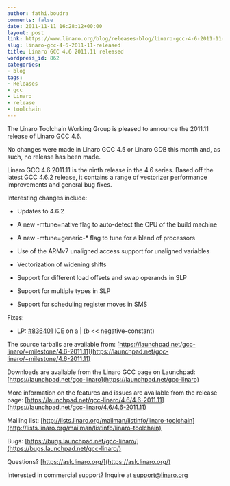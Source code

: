 ```yaml
---
author: fathi.boudra
comments: false
date: 2011-11-11 16:28:12+00:00
layout: post
link: https://www.linaro.org/blog/releases-blog/linaro-gcc-4-6-2011-11-released/
slug: linaro-gcc-4-6-2011-11-released
title: Linaro GCC 4.6 2011.11 released
wordpress_id: 862
categories:
- blog
tags:
- Releases
- gcc
- Linaro
- release
- toolchain
---
```


The Linaro Toolchain Working Group is pleased to announce the 2011.11 release of Linaro GCC 4.6.

No changes were made in Linaro GCC 4.5 or Linaro GDB this month and, as such, no release has been made.

Linaro GCC 4.6 2011.11 is the ninth release in the 4.6 series.  Based off the latest GCC 4.6.2 release, it contains a range of vectorizer performance improvements and general bug fixes.

Interesting changes include:




  * Updates to 4.6.2


  * A new -mtune=native flag to auto-detect the CPU of the build machine


  * A new -mtune=generic-* flag to tune for a blend of processors


  * Use of the ARMv7 unaligned access support for unaligned variables


  * Vectorization of widening shifts


  * Support for different load offsets and swap operands in SLP


  * Support for multiple types in SLP


  * Support for scheduling register moves in SMS



Fixes:


  * LP: [#836401](http://launchpad.net/bugs/836401) ICE on a | (b << negative-constant)



The source tarballs are available from:
[https://launchpad.net/gcc-linaro/+milestone/4.6-2011.11](https://launchpad.net/gcc-linaro/+milestone/4.6-2011.11)

Downloads are available from the Linaro GCC page on Launchpad:
[https://launchpad.net/gcc-linaro](https://launchpad.net/gcc-linaro)

More information on the features and issues are available from the release page:
[https://launchpad.net/gcc-linaro/4.6/4.6-2011.11](https://launchpad.net/gcc-linaro/4.6/4.6-2011.11)

Mailing list:  [http://lists.linaro.org/mailman/listinfo/linaro-toolchain](http://lists.linaro.org/mailman/listinfo/linaro-toolchain)

Bugs:  [https://bugs.launchpad.net/gcc-linaro/](https://bugs.launchpad.net/gcc-linaro/)

Questions?  [https://ask.linaro.org/](https://ask.linaro.org/)

Interested in commercial support?  Inquire at support@linaro.org
